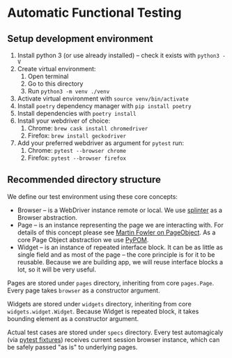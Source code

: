 # Automatic Functional Testing

## Setup development environment

1. Install python 3 (or use already installed) – check it exists with `python3 -V`
2. Create virtual environment:
    1. Open terminal
    2. Go to this directory
    3. Run `python3 -m venv ./venv`
3. Activate virtual environment with `source venv/bin/activate`
4. Install `poetry` dependency manager with `pip install poetry`
5. Install dependencies with `poetry install`
6. Install your webdriver of choice:
    1. Chrome: `brew cask install chromedriver`
    2. Firefox: `brew install geckodriver`
7. Add your preferred webdriver as argument for `pytest` run:
    1. Chrome: `pytest --browser chrome`
    2. Firefox: `pytest --browser firefox`


## Recommended directory structure

We define our test environment using these core concepts:
- Browser – is a WebDriver instance remote or local. We use [splinter](https://splinter.readthedocs.io/en/latest/index.html) as a Browser abstraction.
- Page – is an instance representing the page we are interacting with. For details of this concept please see [Martin Fowler on PageObject](https://martinfowler.com/bliki/PageObject.html). As a core Page Object abstraction we use [PyPOM](https://pypom.readthedocs.io/en/latest/index.html).
- Widget – is an instance of repeated interface block. It can be as little as single field and as most of the page – the core principle is for it to be reusable. Because we are building app, we will reuse interface blocks a lot, so it will be very useful.

Pages are stored under `pages` directory, inheriting from core `pages.Page`. Every page takes `browser` as a constructor argument.

Widgets are stored under `widgets` directory, inheriting from core `widgets.widget.Widget`. Because Widget is repeated block, it takes bounding element as a constructor argument.

Actual test cases are stored under `specs` directory. Every test automagicaly (via [pytest fixtures](https://docs.pytest.org/en/latest/fixture.html)) receives current session browser instance, which can be safely passed "as is" to underlying pages.
